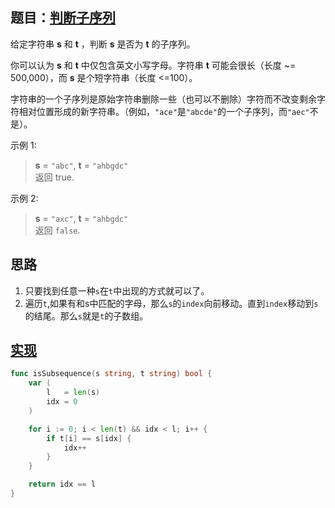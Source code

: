 ## 题目：[判断子序列](https://leetcode-cn.com/problems/is-subsequence/)

给定字符串 **s** 和 **t** ，判断 **s** 是否为 **t** 的子序列。

你可以认为 **s** 和 **t** 中仅包含英文小写字母。字符串 **t** 可能会很长（长度 ~= 500,000），而 **s** 是个短字符串（长度 <=100）。

字符串的一个子序列是原始字符串删除一些（也可以不删除）字符而不改变剩余字符相对位置形成的新字符串。（例如，`"ace"`是`"abcde"`的一个子序列，而`"aec"`不是）。

示例 1:  
>**s** = `"abc"`, **t** = `"ahbgdc"`  
>返回 true.

示例 2:  
>**s** = `"axc"`, **t** = `"ahbgdc"`  
返回 `false`.

     
## 思路
1. 只要找到任意一种`s`在`t`中出现的方式就可以了。
2. 遍历`t`,如果有和s中匹配的字母，那么`s`的`index`向前移动。直到`index`移动到`s`的结尾。那么`s`就是`t`的子数组。

## [实现](https://github.com/mzmuer/leetcode/blob/master/question392/answer_test.go)
```go
func isSubsequence(s string, t string) bool {
	var (
		l   = len(s)
		idx = 0
	)

	for i := 0; i < len(t) && idx < l; i++ {
		if t[i] == s[idx] {
			idx++
		}
	}

	return idx == l
}
```